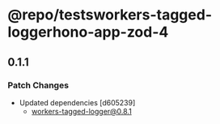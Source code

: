 # @repo/tests**workers-tagged-logger**hono-app-zod-4

## 0.1.1

### Patch Changes

- Updated dependencies [d605239]
  - workers-tagged-logger@0.8.1
